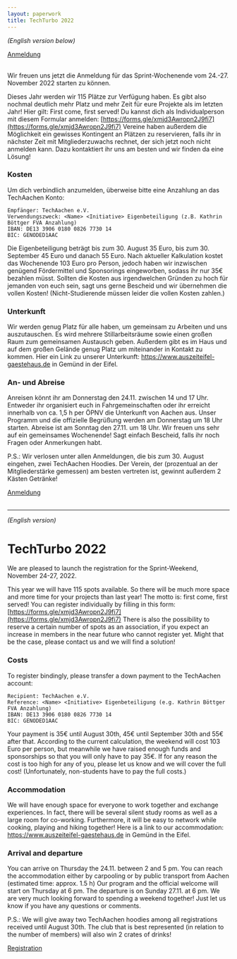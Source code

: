 ```yaml
---
layout: paperwork
title: TechTurbo 2022
---
```


_(English version below)_

<div class="row">
  <div style="margin-left: auto; margin-right: auto;"><a href="https://forms.gle/xmjd3Awropn2J9fi7" class="btn btn-primary btn-xl" title="Anmeldung">Anmeldung</a></div>
</div>
<br />


Wir freuen uns jetzt die Anmeldung für das Sprint-Wochenende vom 24.-27. November 2022 starten zu können.

Dieses Jahr werden wir 115 Plätze zur Verfügung haben. Es gibt also nochmal deutlich mehr Platz und mehr Zeit für eure Projekte als im letzten Jahr! Hier gilt: First come, first served!
Du kannst dich als Individualperson mit diesem Formular anmelden: [https://forms.gle/xmjd3Awropn2J9fi7](https://forms.gle/xmjd3Awropn2J9fi7)
Vereine haben außerdem die Möglichkeit ein gewisses Kontingent an Plätzen zu reservieren, falls ihr in nächster Zeit mit Mitgliederzuwachs rechnet, der sich jetzt noch nicht anmelden kann. Dazu kontaktiert ihr uns am besten und wir finden da eine Lösung!

### Kosten

Um dich verbindlich anzumelden, überweise bitte eine Anzahlung an das TechAachen Konto:
```
Empfänger: TechAachen e.V.
Verwendungszweck: <Name> <Initiative> Eigenbeteiligung (z.B. Kathrin Böttger FVA Anzahlung)
IBAN: DE13 3906 0180 0826 7730 14
BIC: GENODED1AAC
```

Die Eigenbeteiligung beträgt bis zum 30. August 35 Euro, bis zum 30. September 45 Euro und danach 55 Euro.
Nach aktueller Kalkulation kostet das Wochenende 103 Euro pro Person, jedoch haben wir inzwischen genügend Fördermittel und Sponsorings eingeworben, sodass ihr nur 35€ bezahlen müsst.
Sollten die Kosten aus irgendwelchen Gründen zu hoch für jemanden von euch sein, sagt uns gerne Bescheid und wir übernehmen die vollen Kosten!
(Nicht-Studierende müssen leider die vollen Kosten zahlen.)

### Unterkunft

Wir werden genug Platz für alle haben, um gemeinsam zu Arbeiten und uns auszutauschen. Es wird mehrere Stillarbeitsräume sowie einen großen Raum zum gemeinsamen Austausch geben. Außerdem gibt es im Haus und auf dem großen Gelände genug Platz um miteinander in Kontakt zu kommen. Hier ein Link zu unserer Unterkunft: https://www.auszeiteifel-gaestehaus.de in Gemünd in der Eifel.

### An- und Abreise

Anreisen könnt ihr am Donnerstag den 24.11. zwischen 14 und 17 Uhr. Entweder ihr organisiert euch in Fahrgemeinschaften oder ihr erreicht innerhalb von ca. 1,5 h per ÖPNV die Unterkunft von Aachen aus.
Unser Programm und die offizielle Begrüßung werden am Donnerstag um 18 Uhr starten. Abreise ist am Sonntag den 27.11. um 18 Uhr.
Wir freuen uns sehr auf ein gemeinsames Wochenende! Sagt einfach Bescheid, falls ihr noch Fragen oder Anmerkungen habt.


P.S.: Wir verlosen unter allen Anmeldungen, die bis zum 30. August eingehen, zwei TechAachen Hoodies. Der Verein, der (prozentual an der Mitgliederstärke gemessen) am besten vertreten ist, gewinnt außerdem 2 Kästen Getränke!


<div class="row">
  <div style="margin-left: auto; margin-right: auto;"><a href="https://forms.gle/xmjd3Awropn2J9fi7" class="btn btn-primary btn-xl" title="Anmeldung">Anmeldung</a></div>
</div>
<br />

<hr />

_(English version)_

# TechTurbo 2022

We are pleased to launch the registration for the Sprint-Weekend, November 24-27, 2022.

This year we will have 115 spots available. So there will be much more space and more time for your projects than last year! The motto is: first come, first served!
You can register individually by filling in this form: [https://forms.gle/xmjd3Awropn2J9fi7](https://forms.gle/xmjd3Awropn2J9fi7)
There is also the possibility to reserve a certain number of spots as an association, if you expect an increase in members in the near future who cannot register yet. Might that be the case, please contact us and we will find a solution!

### Costs

To register bindingly, please transfer a down payment to the TechAachen account:
```
Recipient: TechAachen e.V.
Reference: <Name> <Initiative> Eigenbeteiligung (e.g. Kathrin Böttger FVA Anzahlung)
IBAN: DE13 3906 0180 0826 7730 14
BIC: GENODED1AAC
```

Your payment is 35€ until August 30th, 45€ until September 30th and 55€ after that.
According to the current calculation, the weekend will cost 103 Euro per person, but meanwhile we have raised enough funds and sponsorships so that you will only have to pay 35€.
If for any reason the cost is too high for any of you, please let us know and we will cover the full cost!
(Unfortunately, non-students have to pay the full costs.)

### Accommodation

We will have enough space for everyone to work together and exchange experiences. In fact, there will be several silent study rooms as well as a large room for co-working. Furthermore, it will be easy to network while cooking, playing and hiking together! Here is a link to our accommodation: https://www.auszeiteifel-gaestehaus.de in Gemünd in the Eifel.

### Arrival and departure

You can arrive on Thursday the 24.11. between 2 and 5 pm. You can reach the accommodation either by carpooling or by public transport from Aachen (estimated time: approx. 1.5 h)
Our program and the official welcome will start on Thursday at 6 pm. The departure is on Sunday 27.11. at 6 pm.
We are very much looking forward to spending a weekend together! Just let us know if you have any questions or comments.


P.S.: We will give away two TechAachen hoodies among all registrations received until August 30th. The club that is best represented (in relation to the number of members) will also win 2 crates of drinks!

<div class="row">
  <div style="margin-left: auto; margin-right: auto;"><a href="https://forms.gle/xmjd3Awropn2J9fi7" class="btn btn-primary btn-xl" title="Registration">Registration</a></div>
</div>
